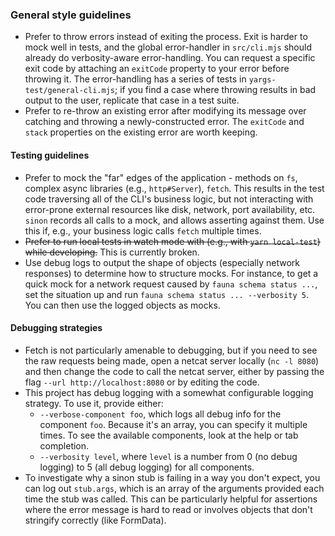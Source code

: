 ### General style guidelines
- Prefer to throw errors instead of exiting the process. Exit is harder to mock well in tests, and the global error-handler in `src/cli.mjs` should already do verbosity-aware error-handling. You can request a specific exit code by attaching an `exitCode` property to your error before throwing it. The error-handling has a series of tests in `yargs-test/general-cli.mjs`; if you find a case where throwing results in bad output to the user, replicate that case in a test suite.
- Prefer to re-throw an existing error after modifying its message over catching and throwing a newly-constructed error. The `exitCode` and `stack` properties on the existing error are worth keeping.

#### Testing guidelines
- Prefer to mock the "far" edges of the application - methods on `fs`, complex async libraries (e.g., `http#Server`), `fetch`. This results in the test code traversing all of the CLI's business logic, but not interacting with error-prone external resources like disk, network, port availability, etc. `sinon` records all calls to a mock, and allows asserting against them. Use this if, e.g., your business logic calls `fetch` multiple times.
- ~~Prefer to run local tests in watch mode with (e.g., with `yarn local-test`) while developing.~~ This is currently broken.
- Use debug logs to output the shape of objects (especially network responses) to determine how to structure mocks. For instance, to get a quick mock for a network request caused by `fauna schema status ...`, set the situation up and run `fauna schema status ... --verbosity 5`. You can then use the logged objects as mocks.

#### Debugging strategies
- Fetch is not particularly amenable to debugging, but if you need to see the raw requests being made, open a netcat server locally (`nc -l 8080`) and then change the code to call the netcat server, either by passing the flag `--url http://localhost:8080` or by editing the code.
- This project has debug logging with a somewhat configurable logging strategy. To use it, provide either:
  - `--verbose-component foo`, which logs all debug info for the component `foo`. Because it's an array, you can specify it multiple times. To see the available components, look at the help or tab completion.
  - `--verbosity level`, where `level` is a number from 0 (no debug logging) to 5 (all debug logging) for all components.
- To investigate why a sinon stub is failing in a way you don't expect, you can log out `stub.args`, which is an array of the arguments provided each time the stub was called. This can be particularly helpful for assertions where the error message is hard to read or involves objects that don't stringify correctly (like FormData).
